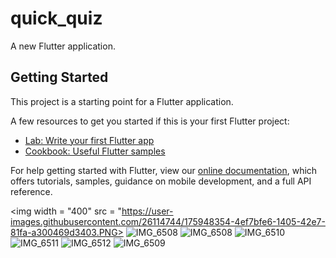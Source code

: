 # quick_quiz

A new Flutter application.

## Getting Started

This project is a starting point for a Flutter application.

A few resources to get you started if this is your first Flutter project:

- [Lab: Write your first Flutter app](https://flutter.dev/docs/get-started/codelab)
- [Cookbook: Useful Flutter samples](https://flutter.dev/docs/cookbook)

For help getting started with Flutter, view our
[online documentation](https://flutter.dev/docs), which offers tutorials,
samples, guidance on mobile development, and a full API reference.



<img width = "400" src = "https://user-images.githubusercontent.com/26114744/175948354-4ef7bfe6-1405-42e7-81fa-a300469d3403.PNG>
![IMG_6508](https://user-images.githubusercontent.com/26114744/175948354-4ef7bfe6-1405-42e7-81fa-a300469d3403.PNG)
![IMG_6508](https://user-images.githubusercontent.com/26114744/175947419-4f3e56f1-5071-4278-ab0d-4a05ac9427dc.PNG)
![IMG_6510](https://user-images.githubusercontent.com/26114744/175948415-d809cbfa-c3c3-48cb-b6d3-8df5cc9532e2.PNG)
![IMG_6511](https://user-images.githubusercontent.com/26114744/175948460-a097fcb3-854a-405d-b10e-b5ce93c4ade4.PNG)
![IMG_6512](https://user-images.githubusercontent.com/26114744/175948507-783eaadc-f95a-4ee0-b744-ea222e7b7fad.PNG)
![IMG_6509](https://user-images.githubusercontent.com/26114744/175948571-9c952693-4af2-4ff5-9181-a362d5c9a6d9.PNG)
